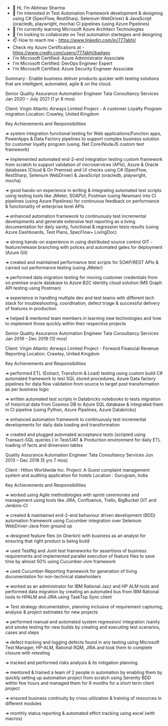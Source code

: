 - 👋 Hi, I’m Abhinav Sharma
- 👀 I’m interested in Test Automation Framework development & designing using C# (SpecFlow, RestSharp, Selenium WebDriver) & JavaScript (oracledb, playwright, mocha)  CI pipelines (using Azure Pipelines) 
- 🌱 I’m currently learning Microsoft Azure Architect Technologies
- 💞️ I’m looking to collaborate on Test automation startegies and designing
- 📫 How to reach me - https://www.linkedin.com/in/777abhi/
- Check my Azure Certifications at - https://www.credly.com/users/777abhi/badges
- I'm Microsoft Certified: Azure Administrator Associate
- I'm Microsoft Certified: DevOps Engineer Expert
- I'm Microsoft Certified: Azure Security Engineer Associate

Summary : 
Enable business deliver products quicker with testing solutions that are intelligent, automated, agile & on the cloud. 

Senior Quality Assurance Automation Engineer
Tata Consultancy Services
Jan 2020 – July 2021 (1 yr 8 mos)

Client: Virgin Atlantic Airways Limited
Project - A customer Loyalty Program migration
Location: Crawley, United Kingdom
 
Key Achievements and Responsibilities

➔ system integration functional testing for Web applications/Function apps, PowerApps & Data Factory pipelines to support complex business solution for customer loyalty program (using .Net Core/NodeJS custom test framework)

➔ implemented automated end-2-end integration testing custom framework from scratch to support validation of microservices (APIs), Azure & Oracle databases (Cloud & On Premise) and UI checks using C# (SpecFlow, RestSharp, Selenium WebDriver) & JavaScript (oracledb, playwright, mocha)

➔ good hands-on experience in writing & integrating automated test scripts using testing tools like JMeter, SOAPUI, Postman (using Newman) into CI pipelines (using Azure Pipelines) for continuous feedback on performance & functionality of enterprise level APIs

➔ enhanced automation framework to continuously test incremental developments and generate extensive test reporting as a living documentation for daily sanity, functional & regression tests results (using Azure Dashboards, Test Plans, SpecFlow+ LivingDoc)

➔ strong hands-on experience in using distributed source control GIT - feature/release branching with polices and automated gates for deployment (Azure Git)

➔ created and maintained performance test scripts for SOAP/REST APIs & carried out performance testing (using JMeter)

➔ performed data migration testing for moving customer credentials from on premise oracle database to Azure B2C identity cloud solution (MS Graph API testing using Postman)

➔ experience in handling multiple dev and test teams with different tech stack for troubleshooting, coordination, defect triage & successful delivery of features in production

➔ helped & mentored team members in learning new technologies and how to implement those quickly within their respective projects


Senior Quality Assurance Automation Engineer
Tata Consultancy Services
Jan 2019 – Dec 2019 (12 mos)

Client: Virgin Atlantic Airways Limited
Project - Forward Financial Revenue Reporting 
Location: Crawley, United Kingdom
 
Key Achievements and Responsibilities

➔ performed ETL (Extract, Transform & Load) testing using custom build C# automated framework to test SQL stored procedures, Azure Data factory pipelines for data flow validation from source to target post transformation as per business logic

➔ written automated test scripts in Databricks notebooks to tests migration of historical data from Cosmos DB to Azure SQL database & integrated them in CI pipeline (using Python, Azure Pipelines, Azure Databricks)

➔ enhanced automation framework to continuously test incremental developments for daily data loading and transformation

➔ created and plugged automated acceptance tests (scripted using Transact-SQL queries ) in Test/UAT & Production environment for daily ETL loading of facts and dimension tables

Quality Assurance Automation Engineer
Tata Consultancy Services
Jun 2013 – Dec 2018 (5 yrs 7 mos)


Client : Hilton Worldwide Inc.
Project: A Guest complaint management system and auditing application for hotels
Location : Gurugram, India

Key Achievements and Responsibilities

➔ worked using Agile methodologies with sprint ceremonies and management using tools like JIRA, Confluence, Trello, BigBucket GIT and Jenkins-CI

➔ created & maintained end-2-end behaviour driven development (BDD) automation framework using Cucumber integration over Selenium WebDriver-Java from ground up

➔ designed feature files (in Gherkin) with business as an analyst for ensuring that right product is being build

➔ used TestNg and Junit test frameworks for assertions of business requirements and implemented parallel execution of feature files to save time by almost 50% using Cucumber-Jvm framework

➔ used Cucumber-Reporting framework for generation of living documentation for non-technical stakeholders 

➔ worked as an administrator for IBM Rational Jazz and HP ALM tools and performed data migration by creating an automated bus from IBM Rational tools to HPALM and JIRA using TaskTop Sync client

➔ Test strategy documentation, planning inclusive of requirement capturing, analysis & project estimates for new projects

➔ performed manual and automated system regression/ integration /sanity and smoke testing for new builds by creating and executing test scenarios, cases and steps

➔ defect tracking and logging defects found in any testing using Microsoft Test Manager, HP-ALM, Rational RQM, JIRA and took them to complete closure with retesting

➔ tracked and performed risks analysis & its mitigation planning

➔ mentored & trained a team of 2 people in automation by enabling them by quickly setting up automation project from scratch using Serenity BDD within few hours and managed them for 6 months for a short term client project

➔ ensured business continuity by cross utilization & training of resources in different modules

➔ monthly status reporting & automated effort tracking using excel (with macros)


<!---
777abhi/777abhi is a ✨ special ✨ repository because its `README.md` (this file) appears on your GitHub profile.
You can click the Preview link to take a look at your changes.
--->
